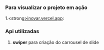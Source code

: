 
### Para visualizar o projeto em ação

1.<strong[>inovar.vercel.app](https://inovar-alpha.vercel.app)</strong>:

### Api utilizadas

1. <strong>swiper</strong> para criação do carrousel de slide


